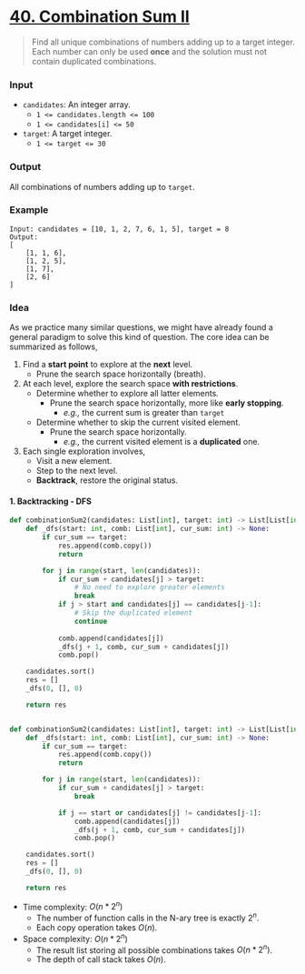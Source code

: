 # [40. Combination Sum II](https://leetcode.com/problems/combination-sum-ii/)
> Find all unique combinations of numbers adding up to a target integer. Each number can only be used **once** and the solution must not contain duplicated combinations.
### Input
* `candidates`: An integer array.
	* `1 <= candidates.length <= 100`
	* `1 <= candidates[i] <= 50`
* `target`: A target integer.
	* `1 <= target <= 30`
### Output
All combinations of numbers adding up to `target`.
### Example
```
Input: candidates = [10, 1, 2, 7, 6, 1, 5], target = 8
Output:
[
	[1, 1, 6],
	[1, 2, 5],
	[1, 7],
	[2, 6]
]
```
### Idea
As we practice many similar questions, we might have already found a general paradigm to solve this kind of question. The core idea can be summarized as follows,
1. Find a **start point** to explore at the **next** level.
	* Prune the search space horizontally (breath).
2. At each level, explore the search space **with restrictions**.
	* Determine whether to explore all latter elements.
		* Prune the search space horizontally, more like **early stopping**.
			* *e.g.,* the current sum is greater than `target`
	* Determine whether to skip the current visited element.
		* Prune the search space horizontally.
			* *e.g.,* the current visited element is a **duplicated** one.
3. Each single exploration involves,
	* Visit a new element.
	* Step to the next level.
	* **Backtrack**, restore the original status.
#### 1. Backtracking - DFS
```python
def combinationSum2(candidates: List[int], target: int) -> List[List[int]]:
    def _dfs(start: int, comb: List[int], cur_sum: int) -> None:
        if cur_sum == target:
            res.append(comb.copy())
            return

        for j in range(start, len(candidates)):
            if cur_sum + candidates[j] > target:
                # No need to explore greater elements
                break
            if j > start and candidates[j] == candidates[j-1]:
                # Skip the duplicated element
                continue
            
            comb.append(candidates[j])
            _dfs(j + 1, comb, cur_sum + candidates[j])
            comb.pop()

    candidates.sort()
    res = []
    _dfs(0, [], 0)

    return res


def combinationSum2(candidates: List[int], target: int) -> List[List[int]]:
    def _dfs(start: int, comb: List[int], cur_sum: int) -> None:
        if cur_sum == target:
            res.append(comb.copy())
            return

        for j in range(start, len(candidates)):
            if cur_sum + candidates[j] > target:
                break

            if j == start or candidates[j] != candidates[j-1]:
                comb.append(candidates[j])
                _dfs(j + 1, comb, cur_sum + candidates[j])
                comb.pop()

    candidates.sort()
    res = []
    _dfs(0, [], 0)

    return res
```
* Time complexity: $O(n * 2^n)$
	* The number of function calls in the N-ary tree is exactly $2^n$.
	* Each copy operation takes $O(n)$.
* Space complexity: $O(n * 2^n)$
	* The result list storing all possible combinations takes $O(n * 2^n)$.
	* The depth of call stack takes $O(n)$.
